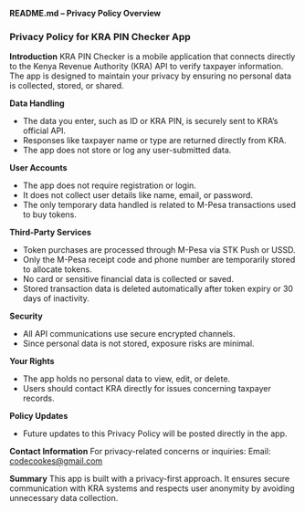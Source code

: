 **README.md – Privacy Policy Overview**

### Privacy Policy for KRA PIN Checker App

**Introduction**
KRA PIN Checker is a mobile application that connects directly to the Kenya Revenue Authority (KRA) API to verify taxpayer information. The app is designed to maintain your privacy by ensuring no personal data is collected, stored, or shared.

**Data Handling**

* The data you enter, such as ID or KRA PIN, is securely sent to KRA’s official API.
* Responses like taxpayer name or type are returned directly from KRA.
* The app does not store or log any user-submitted data.

**User Accounts**

* The app does not require registration or login.
* It does not collect user details like name, email, or password.
* The only temporary data handled is related to M-Pesa transactions used to buy tokens.

**Third-Party Services**

* Token purchases are processed through M-Pesa via STK Push or USSD.
* Only the M-Pesa receipt code and phone number are temporarily stored to allocate tokens.
* No card or sensitive financial data is collected or saved.
* Stored transaction data is deleted automatically after token expiry or 30 days of inactivity.

**Security**

* All API communications use secure encrypted channels.
* Since personal data is not stored, exposure risks are minimal.

**Your Rights**

* The app holds no personal data to view, edit, or delete.
* Users should contact KRA directly for issues concerning taxpayer records.

**Policy Updates**

* Future updates to this Privacy Policy will be posted directly in the app.

**Contact Information**
For privacy-related concerns or inquiries:
Email: [codecookes@gmail.com](mailto:codecookes@gmail.com)

**Summary**
This app is built with a privacy-first approach. It ensures secure communication with KRA systems and respects user anonymity by avoiding unnecessary data collection.
